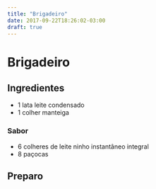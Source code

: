 ```yaml
---
title: "Brigadeiro"
date: 2017-09-22T18:26:02-03:00
draft: true
---
```


# Brigadeiro

## Ingredientes
- 1 lata leite condensado
- 1 colher manteiga

### Sabor
- 6 colheres de leite ninho instantâneo integral
- 8 paçocas

## Preparo
